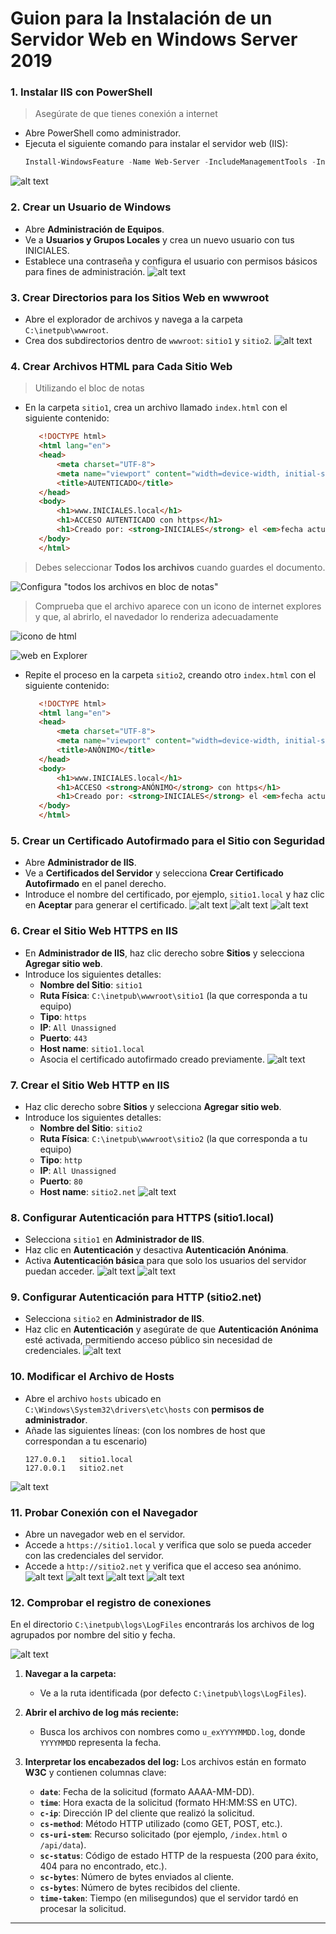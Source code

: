 # Guion para la Instalación de un Servidor Web en Windows Server 2019

### 1. Instalar IIS con PowerShell
>Asegúrate de que tienes conexión a internet
   - Abre PowerShell como administrador.
   - Ejecuta el siguiente comando para instalar el servidor web (IIS):
     ```powershell
     Install-WindowsFeature -Name Web-Server -IncludeManagementTools -IncludeAllSubFeature
     ```
![alt text](5.1.png)
### 2. Crear un Usuario de Windows
   - Abre **Administración de Equipos**.
   - Ve a **Usuarios y Grupos Locales** y crea un nuevo usuario con tus INICIALES.
   - Establece una contraseña y configura el usuario con permisos básicos para fines de administración.
  ![alt text](5.2.png)

### 3. Crear Directorios para los Sitios Web en wwwroot
   - Abre el explorador de archivos y navega a la carpeta `C:\inetpub\wwwroot`.
   - Crea dos subdirectorios dentro de `wwwroot`: `sitio1` y `sitio2`.
![alt text](<5.3 carpetas web.png>)
### 4. Crear Archivos HTML para Cada Sitio Web

> Utilizando el bloc de notas

   - En la carpeta `sitio1`, crea un archivo llamado `index.html` con el siguiente contenido:
     ```html
        <!DOCTYPE html>
        <html lang="en">
        <head>
            <meta charset="UTF-8">
            <meta name="viewport" content="width=device-width, initial-scale=1.0">
            <title>AUTENTICADO</title>
        </head>
        <body>
            <h1>www.INICIALES.local</h1>
            <h1>ACCESO AUTENTICADO con https</h1>
            <h1>Creado por: <strong>INICIALES</strong> el <em>fecha actual</em></h1>
        </body>
        </html>
     ```

> Debes seleccionar **Todos los archivos** cuando guardes el documento.

![Configura "todos los archivos en bloc de notas"](image.png)

> Comprueba que el archivo aparece con un icono de internet explores y que, al abrirlo, el navedador lo renderiza adecuadamente

![icono de html](image-1.png)

![web en Explorer](image-2.png)

   - Repite el proceso en la carpeta `sitio2`, creando otro `index.html` con el siguiente contenido:
     ```html
        <!DOCTYPE html>
        <html lang="en">
        <head>
            <meta charset="UTF-8">
            <meta name="viewport" content="width=device-width, initial-scale=1.0">
            <title>ANÓNIMO</title>
        </head>
        <body>
            <h1>www.INICIALES.local</h1>
            <h1>ACCESO <strong>ANÓNIMO</strong> con https</h1>
            <h1>Creado por: <strong>INICIALES</strong> el <em>fecha actual</em></h1>
        </body>
        </html>
     ```

### 5. Crear un Certificado Autofirmado para el Sitio con Seguridad
   - Abre **Administrador de IIS**.
   - Ve a **Certificados del Servidor** y selecciona **Crear Certificado Autofirmado** en el panel derecho.
   - Introduce el nombre del certificado, por ejemplo, `sitio1.local` y haz clic en **Aceptar** para generar el certificado.
![alt text](<5.5 crear certificado.png>)
![alt text](<5.51 crear autofirmado.png>)
![alt text](<5.52 nombrar certificado.png>)

### 6. Crear el Sitio Web HTTPS en IIS
   - En **Administrador de IIS**, haz clic derecho sobre **Sitios** y selecciona **Agregar sitio web**.
   - Introduce los siguientes detalles:
     - **Nombre del Sitio**: `sitio1`
     - **Ruta Física**: `C:\inetpub\wwwroot\sitio1` (la que corresponda a tu equipo)
     - **Tipo**: `https`
     - **IP**: `All Unassigned`
     - **Puerto**: `443`
     - **Host name**: `sitio1.local`
     - Asocia el certificado autofirmado creado previamente.
![alt text](<5.60 crear sitio web 1.png>)

### 7. Crear el Sitio Web HTTP en IIS
   - Haz clic derecho sobre **Sitios** y selecciona **Agregar sitio web**.
   - Introduce los siguientes detalles:
     - **Nombre del Sitio**: `sitio2`
     - **Ruta Física**: `C:\inetpub\wwwroot\sitio2` (la que corresponda a tu equipo)
     - **Tipo**: `http`
     - **IP**: `All Unassigned`
     - **Puerto**: `80`
     - **Host name**: `sitio2.net`
![alt text](<5.61 crear sitio web 2.png>)
### 8. Configurar Autenticación para HTTPS (sitio1.local)
   - Selecciona `sitio1` en **Administrador de IIS**.
   - Haz clic en **Autenticación** y desactiva **Autenticación Anónima**.
   - Activa **Autenticación básica** para que solo los usuarios del servidor puedan acceder.
![alt text](<5.70 configurar acceso sitio 1.png>)
![alt text](<5.71 habilitar autentica básica.png>)
### 9. Configurar Autenticación para HTTP (sitio2.net)
   - Selecciona `sitio2` en **Administrador de IIS**.
   - Haz clic en **Autenticación** y asegúrate de que **Autenticación Anónima** esté activada, permitiendo acceso público sin necesidad de credenciales.
![alt text](<5.72 habilitar autentica anonimo.png>)
### 10. Modificar el Archivo de Hosts
   - Abre el archivo `hosts` ubicado en `C:\Windows\System32\drivers\etc\hosts` con **permisos de administrador**.
   - Añade las siguientes líneas: (con los nombres de host que correspondan a tu escenario)
     ```plaintext
     127.0.0.1   sitio1.local 
     127.0.0.1   sitio2.net
     ```
![alt text](<5.8 modificar hosts.png>)
### 11. Probar Conexión con el Navegador
   - Abre un navegador web en el servidor.
   - Accede a `https://sitio1.local` y verifica que solo se pueda acceder con las credenciales del servidor.
   - Accede a `http://sitio2.net` y verifica que el acceso sea anónimo.
![alt text](<5.90 conectar local.png>)
![alt text](<5.92 httpS.png>)
![alt text](<5.91 httpS.png>)
![alt text](<5.93 conectar net.png>)

### 12. Comprobar el registro de conexiones

En el directorio `C:\inetpub\logs\LogFiles` encontrarás los archivos de log agrupados por nombre del sitio y fecha.

![alt text](image-3.png)


1. **Navegar a la carpeta:**
   - Ve a la ruta identificada (por defecto `C:\inetpub\logs\LogFiles`).

2. **Abrir el archivo de log más reciente:**
   - Busca los archivos con nombres como `u_exYYYYMMDD.log`, donde `YYYYMMDD` representa la fecha.

3. **Interpretar los encabezados del log:**
   Los archivos están en formato **W3C** y contienen columnas clave:
   - **`date`**: Fecha de la solicitud (formato AAAA-MM-DD).
   - **`time`**: Hora exacta de la solicitud (formato HH:MM:SS en UTC).
   - **`c-ip`**: Dirección IP del cliente que realizó la solicitud.
   - **`cs-method`**: Método HTTP utilizado (como GET, POST, etc.).
   - **`cs-uri-stem`**: Recurso solicitado (por ejemplo, `/index.html` o `/api/data`).
   - **`sc-status`**: Código de estado HTTP de la respuesta (200 para éxito, 404 para no encontrado, etc.).
   - **`sc-bytes`**: Número de bytes enviados al cliente.
   - **`cs-bytes`**: Número de bytes recibidos del cliente.
   - **`time-taken`**: Tiempo (en milisegundos) que el servidor tardó en procesar la solicitud.

---



